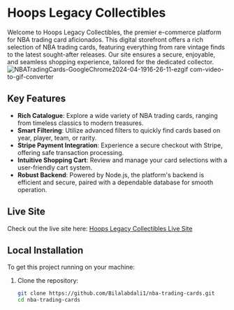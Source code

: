 # Hoops Legacy Collectibles

Welcome to Hoops Legacy Collectibles, the premier e-commerce platform for NBA trading card aficionados. This digital storefront offers a rich selection of NBA trading cards, featuring everything from rare vintage finds to the latest sought-after releases. Our site ensures a secure, enjoyable, and seamless shopping experience, tailored for the dedicated collector.
![NBATradingCards-GoogleChrome2024-04-1916-26-11-ezgif com-video-to-gif-converter](https://github.com/Bilalabdali1/nba-trading-cards/assets/73677648/90849f6a-0dd0-498f-b4e3-a79acb16e5ca)

## Key Features

- **Rich Catalogue**: Explore a wide variety of NBA trading cards, ranging from timeless classics to modern treasures.
- **Smart Filtering**: Utilize advanced filters to quickly find cards based on year, player, team, or rarity.
- **Stripe Payment Integration**: Experience a secure checkout with Stripe, offering safe transaction processing.
- **Intuitive Shopping Cart**: Review and manage your card selections with a user-friendly cart system.
- **Robust Backend**: Powered by Node.js, the platform's backend is efficient and secure, paired with a dependable database for smooth operation.

## Live Site

Check out the live site here: [Hoops Legacy Collectibles Live Site](https://nba-trading-cards.vercel.app/)

## Local Installation

To get this project running on your machine:

1. Clone the repository:
   ```bash
   git clone https://github.com/Bilalabdali1/nba-trading-cards.git
   cd nba-trading-cards

